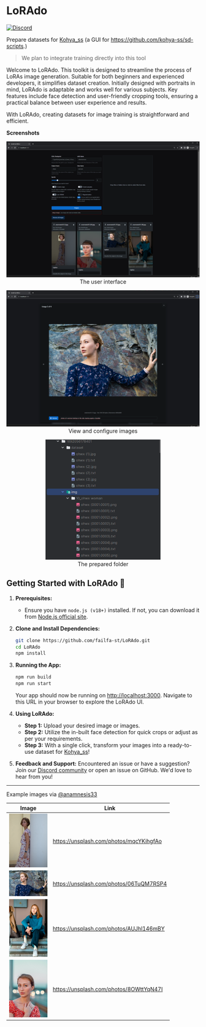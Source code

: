 # LoRAdo

[![Discord](https://img.shields.io/discord/1091306623819059300?color=7289da&label=Discord&logo=discord&logoColor=fff&style=for-the-badge)](https://discord.com/invite/m3TBB9XEkb)

Prepare datasets for [Kohya_ss](https://github.com/bmaltais/kohya_ss/) (a GUI for https://github.com/kohya-ss/sd-scripts.)

> We plan to integrate training directly into this tool

Welcome to LoRAdo. This toolkit is designed to streamline the process of LoRAs image generation. Suitable for both beginners and experienced developers, it simplifies dataset creation. Initially designed with portraits in mind, LoRAdo is adaptable and works well for various subjects. Key features include face detection and user-friendly cropping tools, ensuring a practical balance between user experience and results.

With LoRAdo, creating datasets for image training is straightforward and efficient.

**Screenshots**

<p align="center">
<img src="assets/ui.png" width="600" alt="user interface">
<br/>
The user interface
</p>

<p align="center">
<img src="assets/slideshow.png" width="600" alt="slideshow">
<br/>
View and  configure images
</p>

<p align="center">
<img src="assets/folder.png" width="300" alt="folders">
<br/>
The prepared folder
</p>

## Getting Started with LoRAdo 🚀

1. **Prerequisites:**

   - Ensure you have `node.js (v18+)` installed. If not, you can download it from [Node.js official site](https://nodejs.org/).

2. **Clone and Install Dependencies:**

   ```bash
   git clone https://github.com/failfa-st/LoRAdo.git
   cd LoRAdo
   npm install
   ```

3. **Running the App:**

   ```bash
   npm run build
   npm run start
   ```

   Your app should now be running on [http://localhost:3000](http://localhost:3000). Navigate to this URL in your browser to explore the LoRAdo UI.

4. **Using LoRAdo:**

   - **Step 1:** Upload your desired image or images.
   - **Step 2:** Utilize the in-built face detection for quick crops or adjust as per your requirements.
   - **Step 3:** With a single click, transform your images into a ready-to-use dataset for [Kohya_ss](https://github.com/bmaltais/kohya_ss/)!

5. **Feedback and Support:**
   Encountered an issue or have a suggestion? Join our [Discord community](https://discord.com/invite/m3TBB9XEkb) or open an issue on GitHub. We'd love to hear from you!

---

Example images via [@anamnesis33](https://unsplash.com/@anamnesis33)

| Image                                                                                                              | Link                                    |
| ------------------------------------------------------------------------------------------------------------------ | --------------------------------------- |
| [<img src="public/images/anamnesis33/example (1).jpg" width="100">](<public/images/anamnesis33/example%20(1).jpg>) | https://unsplash.com/photos/mqcYKihgfAo |
| [<img src="public/images/anamnesis33/example (2).jpg" width="100">](<public/images/anamnesis33/example%20(2).jpg>) | https://unsplash.com/photos/06TuQM7RSP4 |
| [<img src="public/images/anamnesis33/example (3).jpg" width="100">](<public/images/anamnesis33/example%20(3).jpg>) | https://unsplash.com/photos/AUJhl146mBY |
| [<img src="public/images/anamnesis33/example (4).jpg" width="100">](<public/images/anamnesis33/example%20(4).jpg>) | https://unsplash.com/photos/8OWttYqN47I |
